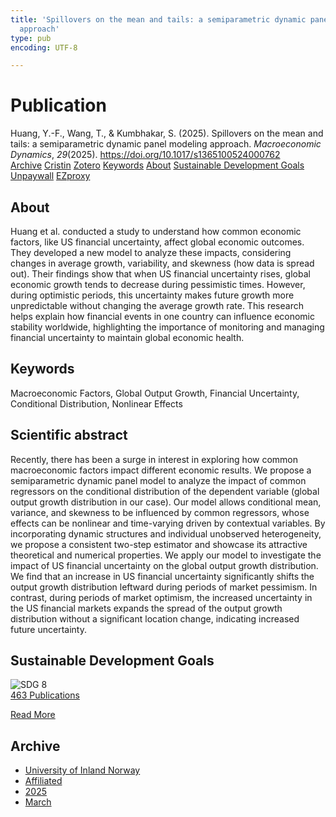 ```yaml
---
title: 'Spillovers on the mean and tails: a semiparametric dynamic panel modeling
  approach'
type: pub
encoding: UTF-8

---
```

<h1>Publication</h1>
<article id="csl-bib-container-SI6R7JEB" class="csl-bib-container">
  <div class="csl-bib-body"> <div class="csl-entry">Huang, Y.-F., Wang, T., &#38; Kumbhakar, S. (2025). Spillovers on the mean and tails: a semiparametric dynamic panel modeling approach. <i>Macroeconomic Dynamics</i>, <i>29</i>(2025). <a href="https://doi.org/10.1017/s1365100524000762">https://doi.org/10.1017/s1365100524000762</a></div> </div>
  <div class="csl-bib-buttons">
    <a href="#taxonomy-article-SI6R7JEB" alt="archive" class="csl-bib-button">Archive</a>
    <a href="https://app.cristin.no/results/show.jsf?id=2363689" alt="Cristin" class="csl-bib-button">Cristin</a>
    <a href="http://zotero.org/groups/5881554/items/SI6R7JEB" alt="Zotero" class="csl-bib-button">Zotero</a>
    <a href="#keywords-article-SI6R7JEB" alt="keywords" class="csl-bib-button">Keywords</a>
    <a href="#about-article-SI6R7JEB" alt="about_pub" class="csl-bib-button">About</a>
    <a href="#sdg-article-SI6R7JEB" alt="sdg" class="csl-bib-button">Sustainable Development Goals</a>
    <a href="https://doi.org/10.1017/s1365100524000762" alt="Unpaywall" class="csl-bib-button">Unpaywall</a>
    <a href="https://doi.org/10.1017/s1365100524000762" alt="EZproxy" class="csl-bib-button">EZproxy</a>
  </div>
  <div id="csl-bib-meta-container-SI6R7JEB"></div>
</article>
<div id="csl-bib-meta-SI6R7JEB" class="csl-bib-meta">
  <article id="about-article-SI6R7JEB" class="about_pub-article">
    <h1>About</h1>
    Huang et al. conducted a study to understand how common economic factors, like US financial uncertainty, affect global economic outcomes. They developed a new model to analyze these impacts, considering changes in average growth, variability, and skewness (how data is spread out). Their findings show that when US financial uncertainty rises, global economic growth tends to decrease during pessimistic times. However, during optimistic periods, this uncertainty makes future growth more unpredictable without changing the average growth rate. This research helps explain how financial events in one country can influence economic stability worldwide, highlighting the importance of monitoring and managing financial uncertainty to maintain global economic health.
  </article>
  <article id="keywords-article-SI6R7JEB" class="keywords-article">
    <h1>Keywords</h1>
    Macroeconomic Factors, Global Output Growth, Financial Uncertainty, Conditional Distribution, Nonlinear Effects
  </article>
  <article id="abstract-article-SI6R7JEB" class="abstract-article">
    <h1>Scientific abstract</h1>
    Recently, there has been a surge in interest in exploring how common macroeconomic factors impact different economic results. We propose a semiparametric dynamic panel model to analyze the impact of common regressors on the conditional distribution of the dependent variable (global output growth distribution in our case). Our model allows conditional mean, variance, and skewness to be influenced by common regressors, whose effects can be nonlinear and time-varying driven by contextual variables. By incorporating dynamic structures and individual unobserved heterogeneity, we propose a consistent two-step estimator and showcase its attractive theoretical and numerical properties. We apply our model to investigate the impact of US financial uncertainty on the global output growth distribution. We find that an increase in US financial uncertainty significantly shifts the output growth distribution leftward during periods of market pessimism. In contrast, during periods of market optimism, the increased uncertainty in the US financial markets expands the spread of the output growth distribution without a significant location change, indicating increased future uncertainty.
  </article>
  <article id="sdg-article-SI6R7JEB" class="sdg-article">
    <h1>Sustainable Development Goals</h1>
    <div class="sdg-container"><div id="sdg8" class="sdg">
        <img src="{{< params subfolder >}}images/sdg/sdg08_en.png" class="image" alt="SDG 8">
        <div class="sdg-overlay">
          <a href="{{< params subfolder >}}en/archive/?sdg=8#archive" class="sdg-publication-count"><span>463</span> Publications</a>
          <p><a href="https://sdgs.un.org/goals/goal8" class="sdg-read-more">Read More</a></p>
        </div>
      </div></div>
  </article>
  <article id="taxonomy-article-SI6R7JEB" class="taxonomy-article">
    <h1>Archive</h1>
    <ul>
      <li><a href="{{< params subfolder >}}en/archive/?key=3DCRN523">University of Inland Norway</a></li>
      <li><a href="{{< params subfolder >}}en/archive/?key=II9RDAME">Affiliated</a></li>
      <li><a href="{{< params subfolder >}}en/archive/?key=FDW8UG7F">2025</a></li>
      <li><a href="{{< params subfolder >}}en/archive/?key=RI5KZ53J">March</a></li>
    </ul>
  </article>
</div>
